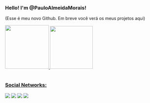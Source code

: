 
### Hello! I'm @PauloAlmeidaMorais!

(Esse é meu novo Github. Em breve você verá os meus projetos aqui)
<br>
<link rel="stylesheet" href="skillbarsimple.css">
<div>
  <a href="https://github.com/pauloalmeidamorais">
  <img height="143em" src="https://github-readme-stats.vercel.app/api/top-langs/?username=pauloalmeidamorais&layout=compact&langs_count=6&theme=github_dark"/>
  <img height="140em" src="https://github-readme-stats.vercel.app/api?username=pauloalmeidamorais&show_icons=true&theme=github_dark&include_all_commits=true&count_private=true"/>  
</div>
 

 <br>
 
  ### Social Networks:
 
<div> 
  
  <a href="https://instagram.com/pauloalmeidmorais" target="_blank"><img src="https://img.shields.io/badge/-Instagram-%23E4405F?style=for-the-badge&logo=instagram&logoColor=white" target="_blank"></a> 
  <a href = "mailto:paulocontatomg@gmail.com"><img src="https://img.shields.io/badge/-Gmail-%23333?style=for-the-badge&logo=gmail&logoColor=white" target="_blank"></a>
  <a href="https://www.youtube.com/channel/UCWb57qSdlzjDHTE7QQrqhzA" target="_blank"><img src="https://img.shields.io/badge/YouTube-FF0000?style=for-the-badge&logo=youtube&logoColor=white" target="_blank"></a>
  <a href="https://www.linkedin.com/in/pauloalmeidamorais" target="_blank"><img src="https://img.shields.io/badge/-LinkedIn-%230077B5?style=for-the-badge&logo=linkedin&logoColor=white" target="_blank"></a> 


</div>


